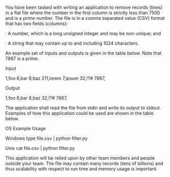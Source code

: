 You have been tasked with writing an application to remove records (lines) in a flat file where the number in the first column is strictly less than 7500 and is a prime number. The file is in a comma separated value (CSV) format that has two fields (columns):

· A number, which is a long unsigned integer and may be non-unique; and

· A string that may contain up to and including 1024 characters.

An example set of inputs and outputs is given in the table below. Note that 7867 is a prime.

Input 

1,foo
6,bar
8,baz
211,lorem
7,ipsum
32,!?#
7867, 

Output

1,foo 
6,bar 
8,baz 
32,!?# 
7867,

The application shall read the file from stdin and write its output to stdout. Examples of how this application could be used are shown in the table below.

OS Example Usage

Windows type file.csv | python filter.py

Unix cat file.csv | python filter.py

This application will be relied upon by other team members and people outside your team. The file may contain many records (tens of billions) and thus scalability with respect to run time and memory usage is important.